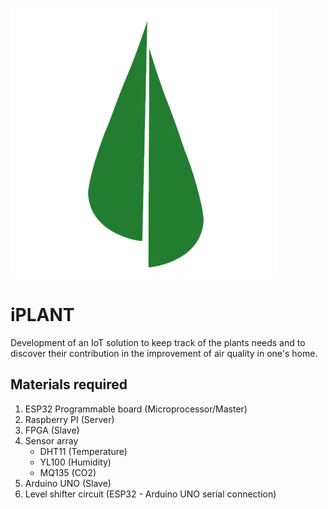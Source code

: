 ![iPlant logo](https://raw.githubusercontent.com/juanmarinmo/iPlant/master/assets/Tleaf.png)


# iPLANT

Development of an IoT solution to keep track of the plants needs and to discover their contribution in the improvement of air quality in one's home.

## Materials required

1. ESP32 Programmable board (Microprocessor/Master)
2. Raspberry PI (Server)
3. FPGA (Slave)
4. Sensor array
	- DHT11 (Temperature)
	- YL100 (Humidity)
	- MQ135 (CO2)
5. Arduino UNO (Slave)
6. Level shifter circuit (ESP32 - Arduino UNO serial connection)



